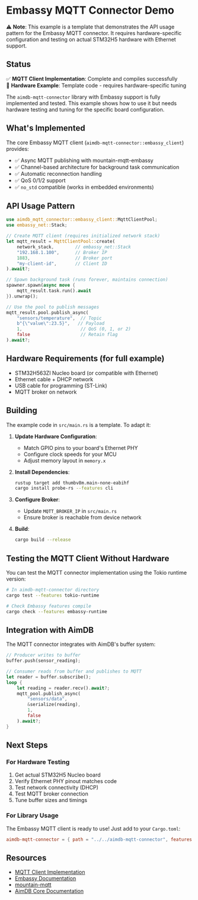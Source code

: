 # Embassy MQTT Connector Demo

⚠️ **Note**: This example is a template that demonstrates the API usage pattern for the Embassy MQTT connector. It requires hardware-specific configuration and testing on actual STM32H5 hardware with Ethernet support.

## Status

✅ **MQTT Client Implementation**: Complete and compiles successfully  
🚧 **Hardware Example**: Template code - requires hardware-specific tuning

The `aimdb-mqtt-connector` library with Embassy support is fully implemented and tested. This example shows how to use it but needs hardware testing and tuning for the specific board configuration.

## What's Implemented

The core Embassy MQTT client (`aimdb-mqtt-connector::embassy_client`) provides:

- ✅ Async MQTT publishing with mountain-mqtt-embassy
- ✅ Channel-based architecture for background task communication
- ✅ Automatic reconnection handling
- ✅ QoS 0/1/2 support
- ✅ `no_std` compatible (works in embedded environments)

## API Usage Pattern

```rust
use aimdb_mqtt_connector::embassy_client::MqttClientPool;
use embassy_net::Stack;

// Create MQTT client (requires initialized network stack)
let mqtt_result = MqttClientPool::create(
    network_stack,        // embassy_net::Stack
    "192.168.1.100",      // Broker IP
    1883,                 // Broker port
    "my-client-id",       // Client ID
).await?;

// Spawn background task (runs forever, maintains connection)
spawner.spawn(async move {
    mqtt_result.task.run().await
}).unwrap();

// Use the pool to publish messages
mqtt_result.pool.publish_async(
    "sensors/temperature",  // Topic
    b"{\"value\":23.5}",   // Payload
    1,                      // QoS (0, 1, or 2)
    false                   // Retain flag
).await?;
```

## Hardware Requirements (for full example)

- STM32H563ZI Nucleo board (or compatible with Ethernet)
- Ethernet cable + DHCP network
- USB cable for programming (ST-Link)
- MQTT broker on network

## Building

The example code in `src/main.rs` is a template. To adapt it:

1. **Update Hardware Configuration**:
   - Match GPIO pins to your board's Ethernet PHY
   - Configure clock speeds for your MCU
   - Adjust memory layout in `memory.x`

2. **Install Dependencies**:
   ```bash
   rustup target add thumbv8m.main-none-eabihf
   cargo install probe-rs --features cli
   ```

3. **Configure Broker**:
   - Update `MQTT_BROKER_IP` in `src/main.rs`
   - Ensure broker is reachable from device network

4. **Build**:
   ```bash
   cargo build --release
   ```

## Testing the MQTT Client Without Hardware

You can test the MQTT connector implementation using the Tokio runtime version:

```bash
# In aimdb-mqtt-connector directory
cargo test --features tokio-runtime

# Check Embassy features compile
cargo check --features embassy-runtime
```

## Integration with AimDB

The MQTT connector integrates with AimDB's buffer system:

```rust
// Producer writes to buffer
buffer.push(sensor_reading);

// Consumer reads from buffer and publishes to MQTT
let reader = buffer.subscribe();
loop {
    let reading = reader.recv().await?;
    mqtt_pool.publish_async(
        "sensors/data",
        &serialize(reading),
        1,
        false
    ).await?;
}
```

## Next Steps

### For Hardware Testing

1. Get actual STM32H5 Nucleo board
2. Verify Ethernet PHY pinout matches code
3. Test network connectivity (DHCP)
4. Test MQTT broker connection
5. Tune buffer sizes and timings

### For Library Usage

The Embassy MQTT client is ready to use! Just add to your `Cargo.toml`:

```toml
aimdb-mqtt-connector = { path = "../../aimdb-mqtt-connector", features = ["embassy-runtime"] }
```

## Resources

- [MQTT Client Implementation](../../aimdb-mqtt-connector/src/embassy_client.rs)
- [Embassy Documentation](https://embassy.dev/)
- [mountain-mqtt](https://github.com/mountainlizard/mountain-mqtt)
- [AimDB Core Documentation](../../README.md)
